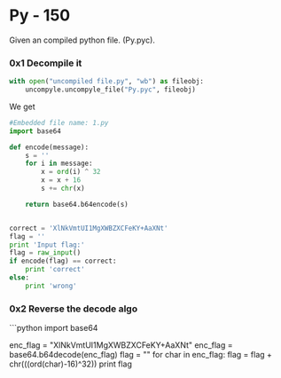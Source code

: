 <h1>Py - 150</h1>
<p>Given an compiled python file. (Py.pyc).</p>
<h3>0x1 Decompile it</h3>

```python
with open("uncompiled file.py", "wb") as fileobj:
	uncompyle.uncompyle_file("Py.pyc", fileobj)
```

<p>We get</p>

```python
#Embedded file name: 1.py
import base64

def encode(message):
    s = ''
    for i in message:
        x = ord(i) ^ 32
        x = x + 16
        s += chr(x)

    return base64.b64encode(s)


correct = 'XlNkVmtUI1MgXWBZXCFeKY+AaXNt'
flag = ''
print 'Input flag:'
flag = raw_input()
if encode(flag) == correct:
    print 'correct'
else:
    print 'wrong'
```

<h3>0x2 Reverse the decode algo</h3>
```python
import base64

enc_flag = "XlNkVmtUI1MgXWBZXCFeKY+AaXNt"
enc_flag = base64.b64decode(enc_flag)
flag = ""
for char in enc_flag:
    flag = flag + chr(((ord(char)-16)^32))
print flag
```